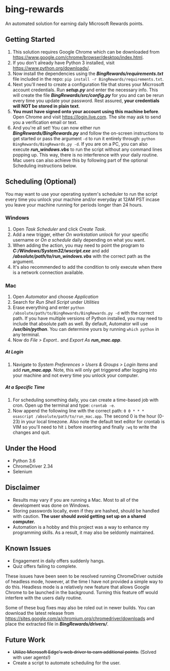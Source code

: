 # bing-rewards
An automated solution for earning daily Microsoft Rewards points.


## Getting Started
1. This solution requires Google Chrome which can be downloaded from https://www.google.com/chrome/browser/desktop/index.html.
2. If you don't already have Python 3 installed, visit https://www.python.org/downloads/. 
3. Now install the dependencies using the *__BingRewards/requirements.txt__* file included in the repo: `pip install -r BingRewards/requirements.txt`.
4. Next you'll need to create a configuration file that stores your Micrrosoft account credentials. Run *__setup.py__* and enter the necessary info. This will create the file *__BingRewards/src/config.py__* for you and can be rerun every time you update your password. Rest assured, __your credentials will NOT be stored in plain text__.
5. __You must have signed onto your account using this machine before__. Open Chrome and visit https://login.live.com. The site may ask to send you a verification email or text.
6. And you're all set! You can now either run *__BingRewards/BingRewards.py__* and follow the on-screen instructions to get started or pass the argument `-d` to run it entirely through: `python BingRewards/BingRewards.py -d`. If you are on a PC, you can also execute *__run_windows.vbs__* to run the script without any command lines popping up. This way, there is no interference with your daily routine. Mac users can also achieve this by following part of the optional Scheduling instructions below.

## Scheduling (Optional)
You may want to use your operating system's scheduler to run the script every time you unlock your machine and/or everyday at 12AM PST incase you leave your machine running for periods longer than 24 hours.

### Windows
1. Open *Task Scheduler* and click *Create Task*.
2. Add a new trigger, either *On workstation unlock* for your specific username or *On a schedule* daily depending on what you want. 
3. When adding the action, you may need to point the program to *__C:/Windows/System32/wscript.exe__* and add *__/absolute/path/to/run_windows.vbs__* with the correct path as the argument. 
4. It's also recommended to add the condition to only execute when there is a network connection available.

### Mac
1. Open *Automator* and choose *Application*
2. Search for *Run Shell Script* under *Utilities*
3. Erase everything and enter `python /absolute/path/to/BingRewards/BingRewards.py -d` with the correct path. If you have multiple versions of Python installed, you may need to include that absolute path as well. By default, Automator will use *__/usr/bin/python__*. You can determine yours by running `which python` in any terminal. 
4. Now do *File > Export..* and *Export As* *__run_mac.app__*. 

##### At Login
1. Navigate to *System Preferences > Users & Groups > Login Items* and add *__run_mac.app__*. Note, this will only get triggered after logging into your machine and not every time you unlock your computer.

##### At a Specific Time
1. For scheduling something daily, you can create a time-based job with cron. Open up the terminal and type: `crontab -e`. 
2. Now append the following line with the correct path: `0 0 * * * osascript /absolute/path/to/run_mac.app`. The second 0 is the hour (0-23) in your local timezone. Also note the default text editor for crontab is VIM so you'll need to hit `i` before inserting and finally `:wq` to write the changes and quit.

## Under the Hood
- Python 3.6
- ChromeDriver 2.34
- Selenium

## Disclaimer
- Results may vary if you are running a Mac. Most to all of the development was done on Windows.
- Storing passwords locally, even if they are hashed, should be handled with caution. **The user should avoid getting set up on a shared computer.** 
- Automation is a hobby and this project was a way to enhance my programming skills. As a result, it may also be seldomly maintained. 

## Known Issues
- Engagement in daily offers suddenly hangs.
- Quiz offers failing to complete.

These issues have been seen to be resolved running ChromeDriver outside of headless mode, however, at the time I have not provided a simple way to do this. Headless mode is a relatively new feature that allows Google Chrome to be launched in the background. Turning this feature off would interfere with the users daily routine. 

Some of these bug fixes may also be roled out in newer builds. You can download the latest release from https://sites.google.com/a/chromium.org/chromedriver/downloads and place the extracted file in *__BingRewards/drivers/__*.

## Future Work
- ~~Utilize Microsoft Edge's web driver to earn additional points.~~ (Solved with user agents!)
- Create a script to automate scheduling for the user.

